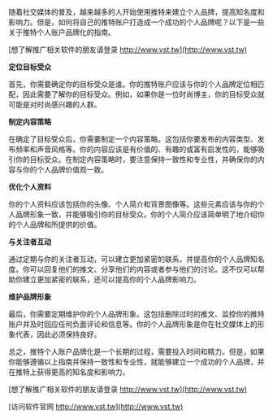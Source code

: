 随着社交媒体的普及，越来越多的人开始使用推特来建立个人品牌，提高知名度和影响力。但是，如何将自己的推特账户打造成一个成功的个人品牌呢？以下是一些关于推特个人账户品牌化的指南。

[想了解推广相关软件的朋友请登录 http://www.vst.tw](http://www.vst.tw)

**定位目标受众**

首先，你需要确定你的目标受众是谁。你的推特账户应该与你的个人品牌定位相匹配，因此需要了解你的目标受众。例如，如果你是一位时尚博主，你的目标受众就可能是对时尚感兴趣的人群。

**制定内容策略**

在确定了目标受众后，你需要制定一个内容策略。这包括你要发布的内容类型、发布频率和声音风格等。你的内容应该是有价值的、有趣的或富有启发性的，能够吸引你的目标受众。在制定内容策略时，要注意保持一致性和专业性，并确保你的内容与你的个人品牌价值观一致。

**优化个人资料**

你的个人资料应该包括你的头像、个人简介和背景图像等。这些元素应该与你的个人品牌形象一致，并能够吸引你的目标受众。你的个人简介应该简单明了地介绍你的个人品牌和所提供的价值。

**与关注者互动**

通过定期与你的关注者互动，可以建立更加紧密的联系，并提高你的个人品牌知名度。你可以回复他们的推文、分享他们的内容或者参与他们的讨论。这不仅可以帮助你建立更加紧密的联系，还可以提高你的个人品牌影响力。

**维护品牌形象**

最后，你需要定期维护你的个人品牌形象。这包括删除过时的推文、监控你的推特账户并及时回应任何负面评论和信息等。你的个人品牌形象是你在社交媒体上的形象代表，因此必须保持良好。

总之，推特个人账户品牌化是一个长期的过程，需要投入时间和精力。但是，如果你能够遵循以上指南并保持一致性和专业性，就能够建立一个成功的个人品牌，并在推特上获得更高的知名度和影响力。

[想了解推广相关软件的朋友请登录 http://www.vst.tw](http://www.vst.tw)


[访问软件官网 http://www.vst.tw](http://www.vst.tw)
